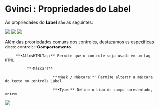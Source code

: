# Gvinci : Propriedades do Label

As propriedades do **Label** são as seguintes:

![](http://www.gvinci.com.br/manual/label_1.zoom80.png)   ![](http://www.gvinci.com.br/manual/label_2.zoom80.png)   ![](http://www.gvinci.com.br/manual/label_3.zoom80.png)

Além das propriedades comuns dos controles, destacamos as específicas deste controle:**•Comportamento**

         **•AllowHTMLTag:** Permite que o controle seja usado em um tag HTML

              **•Máscara**

                          **•Mask / Máscara:** Permite alterar a máscara do texto no controle Label

                          **•Type:** Define o tipo do campo apresentado, entre:

![](http://www.gvinci.com.br/manual/contr_label_prop_type.zoom80.png)

